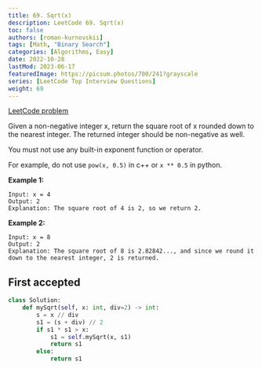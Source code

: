 ```yaml
---
title: 69. Sqrt(x)
description: LeetCode 69. Sqrt(x)
toc: false
authors: [roman-kurnovskii]
tags: [Math, "Binary Search"]
categories: [Algorithms, Easy]
date: 2022-10-28
lastMod: 2023-06-17
featuredImage: https://picsum.photos/700/241?grayscale
series: [LeetCode Top Interview Questions]
weight: 69
---
```


[LeetCode problem](https://leetcode.com/problems/sqrtx/)

Given a non-negative integer x, return the square root of x rounded down to the nearest integer. The returned integer should be non-negative as well.

You must not use any built-in exponent function or operator.

For example, do not use `pow(x, 0.5)` in c++ or `x ** 0.5` in python.

**Example 1:**

    Input: x = 4
    Output: 2
    Explanation: The square root of 4 is 2, so we return 2.

**Example 2:**

    Input: x = 8
    Output: 2
    Explanation: The square root of 8 is 2.82842..., and since we round it down to the nearest integer, 2 is returned.

## First accepted

```python
class Solution:
    def mySqrt(self, x: int, div=2) -> int:
        s = x // div
        s1 = (s + div) // 2
        if s1 * s1 > x:
            s1 = self.mySqrt(x, s1)
            return s1
        else:
            return s1
```
